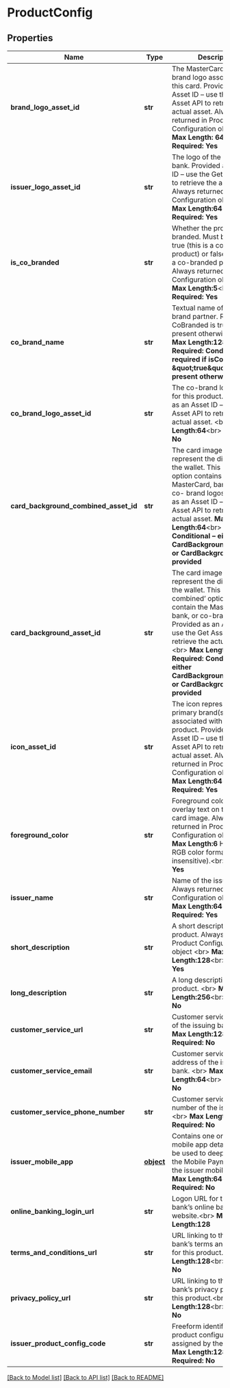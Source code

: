 # ProductConfig

## Properties
Name | Type | Description | Notes
------------ | ------------- | ------------- | -------------
**brand_logo_asset_id** | **str** | The MasterCard or Maestro brand logo associated with this card. Provided as an Asset ID – use the Get Asset API to retrieve the actual asset. Always returned in Product Configuration object &lt;br&gt;    __Max Length: 64__&lt;br&gt; __Required: Yes__  | [optional] 
**issuer_logo_asset_id** | **str** | The logo of the issuing bank. Provided as an Asset ID – use the Get Asset API to retrieve the actual asset. Always returned in Product Configuration object &lt;br&gt;     __Max Length:64__&lt;br&gt; __Required: Yes__  | [optional] 
**is_co_branded** | **str** | Whether the product is co-branded. Must be either true (this is a co-branded product) or false (this is not a co-branded product). Always returned in Product Configuration object &lt;br&gt;    __Max Length:5__&lt;br&gt; __Required: Yes__  | [optional] 
**co_brand_name** | **str** | Textual name of the co-brand partner. Required if CoBranded is true, not present otherwise.  &lt;br&gt;   __Max Length:128__&lt;br&gt; __Required: Conditional – required if isCoBranded &#x3D; \&quot;true\&quot;. Not present otherwise__  | [optional] 
**co_brand_logo_asset_id** | **str** | The co-brand logo (if any) for this product. Provided as an Asset ID – use the Get Asset API to retrieve the actual asset. &lt;br&gt;   __Max Length:64__&lt;br&gt; __Required: No__  | [optional] 
**card_background_combined_asset_id** | **str** | The card image used to represent the digital card in the wallet. This ‘combined’ option contains the MasterCard, bank and any co- brand logos.  Provided as an Asset ID – use the Get Asset API to retrieve the actual asset.     __Max Length:64__&lt;br&gt; __Required: Conditional – either CardBackgroundCombined or CardBackground will be provided__  | [optional] 
**card_background_asset_id** | **str** | The card image used to represent the digital card in the wallet. This ‘non-combined’ option does not contain the MasterCard, bank, or co-brand logos. Provided as an Asset ID – use the Get Asset API to retrieve the actual asset. &lt;br&gt;     __Max Length:64__&lt;br&gt; __Required: Conditional – either CardBackgroundCombined or CardBackground will be provided__  | [optional] 
**icon_asset_id** | **str** | The icon representing the primary brand(s) associated with this product. Provided as an Asset ID – use the Get Asset API to retrieve the actual asset. Always returned in Product Configuration object&lt;br&gt;    __Max Length:64__&lt;br&gt; __Required: Yes__  | [optional] 
**foreground_color** | **str** | Foreground color, used to overlay text on top of the card image. Always returned in Product Configuration object&lt;br&gt;    __Max Length:6__ Hexadecimal RGB color format (case-insensitive).&lt;br&gt; __Required: Yes__  | [optional] 
**issuer_name** | **str** | Name of the issuing bank. Always returned in Product Configuration object &lt;br&gt;    __Max Length:64__&lt;br&gt; __Required: Yes__  | [optional] 
**short_description** | **str** | A short description for this product. Always returned in Product Configuration object  &lt;br&gt;   __Max Length:128__&lt;br&gt; __Required: Yes__  | [optional] 
**long_description** | **str** | A long description for this product.  &lt;br&gt;   __Max Length:256__&lt;br&gt; __Required: No__  | [optional] 
**customer_service_url** | **str** | Customer service website of the issuing bank. &lt;br&gt;    __Max Length:128__&lt;br&gt; __Required: No__  | [optional] 
**customer_service_email** | **str** | Customer service email address of the issuing bank. &lt;br&gt;    __Max Length:64__&lt;br&gt; __Required: No__  | [optional] 
**customer_service_phone_number** | **str** | Customer service phone number of the issuing bank. &lt;br&gt;    __Max Length:64__&lt;br&gt; __Required: No__  | [optional] 
**issuer_mobile_app** | [**object**](.md) | Contains one or more mobile app details that may be used to deep link from the Mobile Payment App to the issuer mobile app. &lt;br&gt;    __Max Length:64__&lt;br&gt; __Required: No__  | [optional] 
**online_banking_login_url** | **str** | Logon URL for the issuing bank’s online banking website.&lt;br&gt;     __Max Length:128__  | [optional] 
**terms_and_conditions_url** | **str** | URL linking to the issuing bank’s terms and conditions for this product.&lt;br&gt;     __Max Length:128__&lt;br&gt; __Required: No__  | [optional] 
**privacy_policy_url** | **str** | URL linking to the issuing bank’s privacy policy for this product.&lt;br&gt;     __Max Length:128__&lt;br&gt; __Required: No__  | [optional] 
**issuer_product_config_code** | **str** | Freeform identifier for this product configuration as assigned by the issuer.&lt;br&gt;     __Max Length:128__&lt;br&gt; __Required: No__  | [optional] 

[[Back to Model list]](../README.md#documentation-for-models) [[Back to API list]](../README.md#documentation-for-api-endpoints) [[Back to README]](../README.md)


